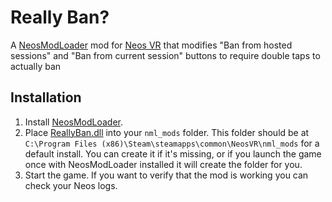 ﻿# Really Ban?

A [NeosModLoader](https://github.com/zkxs/NeosModLoader) mod for [Neos VR](https://neos.com/) that modifies "Ban from hosted sessions" and "Ban from current session" buttons to require double taps to actually ban

## Installation
1. Install [NeosModLoader](https://github.com/zkxs/NeosModLoader).
2. Place [ReallyBan.dll](https://github.com/TheJebForge/ReallyBan/releases/latest/download/ReallyBan.dll) into your `nml_mods` folder. This folder should be at `C:\Program Files (x86)\Steam\steamapps\common\NeosVR\nml_mods` for a default install. You can create it if it's missing, or if you launch the game once with NeosModLoader installed it will create the folder for you.
3. Start the game. If you want to verify that the mod is working you can check your Neos logs.